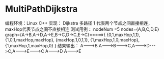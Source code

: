 # MultiPathDijkstra
编程环境：Linux C++
实现： Dijkstra 多路径  1 代表两个节点之间直接相连，maxHop代表节点之间不直接相连
测试用例：
nodeNum =5 
nodes={A,B,C,D,E}
graph={A->B,A->D,A->E,B->C,D->C,E->C}=====>{
        {0,1,maxHop,1,1},
        {1,0,1,maxHop,maxHop},
        {maxHop,1,0,1,1},
        {1,maxHop,1,0,maxHop},
        {1,maxHop,1,maxHop,0}
}
结果输出：
A--->B
A--->B--->C,A--->D--->C,A--->E--->C
A--->D
A--->E

